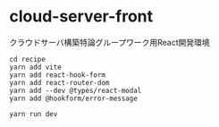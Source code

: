# cloud-server-front
クラウドサーバ構築特論グループワーク用React開発環境

```
cd recipe
yarn add vite
yarn add react-hook-form
yarn add react-router-dom
yarn add --dev @types/react-modal
yarn add @hookform/error-message

yarn run dev
```


